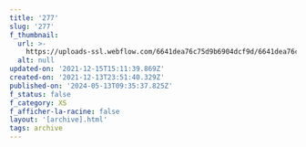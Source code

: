 ```yaml
---
title: '277'
slug: '277'
f_thumbnail:
  url: >-
    https://uploads-ssl.webflow.com/6641dea76c75d9b6904dcf9d/6641dea76c75d9b6904dd2d0_277.jpg
  alt: null
updated-on: '2021-12-15T15:11:39.869Z'
created-on: '2021-12-13T23:51:40.329Z'
published-on: '2024-05-13T09:35:37.825Z'
f_status: false
f_category: XS
f_afficher-la-racine: false
layout: '[archive].html'
tags: archive
---
```



